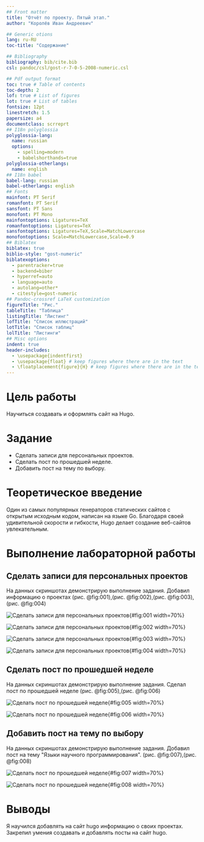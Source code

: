 ```yaml
---
## Front matter
title: "Отчёт по проекту. Пятый этап."
author: "Королёв Иван Андреевич"

## Generic otions
lang: ru-RU
toc-title: "Содержание"

## Bibliography
bibliography: bib/cite.bib
csl: pandoc/csl/gost-r-7-0-5-2008-numeric.csl

## Pdf output format
toc: true # Table of contents
toc-depth: 2
lof: true # List of figures
lot: true # List of tables
fontsize: 12pt
linestretch: 1.5
papersize: a4
documentclass: scrreprt
## I18n polyglossia
polyglossia-lang:
  name: russian
  options:
	- spelling=modern
	- babelshorthands=true
polyglossia-otherlangs:
  name: english
## I18n babel
babel-lang: russian
babel-otherlangs: english
## Fonts
mainfont: PT Serif
romanfont: PT Serif
sansfont: PT Sans
monofont: PT Mono
mainfontoptions: Ligatures=TeX
romanfontoptions: Ligatures=TeX
sansfontoptions: Ligatures=TeX,Scale=MatchLowercase
monofontoptions: Scale=MatchLowercase,Scale=0.9
## Biblatex
biblatex: true
biblio-style: "gost-numeric"
biblatexoptions:
  - parentracker=true
  - backend=biber
  - hyperref=auto
  - language=auto
  - autolang=other*
  - citestyle=gost-numeric
## Pandoc-crossref LaTeX customization
figureTitle: "Рис."
tableTitle: "Таблица"
listingTitle: "Листинг"
lofTitle: "Список иллюстраций"
lotTitle: "Список таблиц"
lolTitle: "Листинги"
## Misc options
indent: true
header-includes:
  - \usepackage{indentfirst}
  - \usepackage{float} # keep figures where there are in the text
  - \floatplacement{figure}{H} # keep figures where there are in the text
---
```


# Цель работы

Научиться создавать и  оформлять сайт на Hugo.

# Задание

* Сделать записи для персональных проектов.
* Сделать пост по прошедшей неделе.
* Добавить пост на тему по выбору.

# Теоретическое введение

Один из самых популярных генераторов статических сайтов с открытым исходным кодом, написан на языке Go. Благодаря своей удивительной скорости и гибкости, Hugo делает создание веб-сайтов увлекательным.

# Выполнение лабораторной работы

## Сделать записи для персональных проектов

На данных скриншотах демонстрирую выполнение задания. Добавил информацию о проектах (рис. @fig:001),(рис. @fig:002),(рис. @fig:003),(рис. @fig:004)

![Сделать записи для персональных проектов](image/1.png){#fig:001 width=70%}

![Сделать записи для персональных проектов](image/2.png){#fig:002 width=70%}

![Сделать записи для персональных проектов](image/3.png){#fig:003 width=70%}

![Сделать записи для персональных проектов](image/4.png){#fig:004 width=70%}

## Сделать пост по прошедшей неделе

На данных скриншотах демонстрирую выполнение задания. Сделал пост по прошедшей неделе (рис. @fig:005),(рис. @fig:006)

![Сделать пост по прошедшей неделе](image/5.png){#fig:005 width=70%}

![Сделать пост по прошедшей неделе](image/9.png){#fig:006 width=70%}

## Добавить пост на тему по выбору

На данных скриншотах демонстрирую выполнение задания. Добавил пост на тему "Языки научного программирования". (рис. @fig:007),(рис. @fig:008)

![Сделать пост по прошедшей неделе](image/6.png){#fig:007 width=70%}

![Сделать пост по прошедшей неделе](image/7.png){#fig:008 width=70%}

# Выводы

Я научился добавлять на сайт hugo информацию о своих проектах. Закрепил умения создавать и добавлять посты на сайт hugo.
